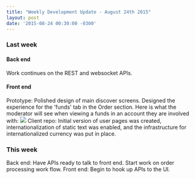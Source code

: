 ```yaml
---
title: "Weekly Development Update - August 24th 2015" 
layout: post
date: '2015-08-24 00:30:00 -0300'
---
```

        
### Last week

#### Back end

Work continues on the REST and websocket APIs.

#### Front end

Prototype: Polished design of main discover screens. Designed the experience for the 'funds' tab in the Order section. Here is what the moderator will see when viewing a funds in an account they are involved with: ![](http://i.imgur.com/XH1h54E.png) Client repo: Initial version of user pages was created, internationalization of static text was enabled, and the infrastructure for internationalized currency was put in place.

### This week

Back end: Have APIs ready to talk to front end. Start work on order processing work flow. Front end: Begin to hook up APIs to the UI.